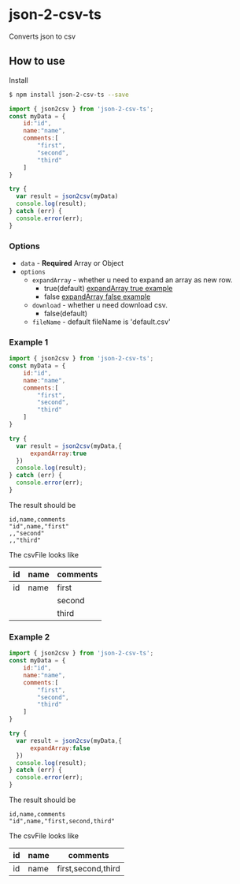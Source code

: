 # json-2-csv-ts

Converts json to csv

## How to use

Install

```bash
$ npm install json-2-csv-ts --save
```


```javascript
import { json2csv } from 'json-2-csv-ts';
const myData = {
    id:"id",
    name:"name",
    comments:[
        "first",
        "second",
        "third"
    ]
}

try {
  var result = json2csv(myData)
  console.log(result);
} catch (err) {
  console.error(err);
}
```


###  Options

- `data` - **Required** Array or Object
- `options` 
  - `expandArray` - whether u need to expand an array as new row.
    - true(default) [expandArray true example](#example-1) 
    - false [expandArray false example](#example-2)  
  - `download` - whether u need download csv.
    - false(default)
  - `fileName` - default fileName is 'default.csv'


### Example 1

```javascript
import { json2csv } from 'json-2-csv-ts';
const myData = {
    id:"id",
    name:"name",
    comments:[
        "first",
        "second",
        "third"
    ]
}

try {
  var result = json2csv(myData,{
      expandArray:true
  })
  console.log(result);
} catch (err) {
  console.error(err);
}
```

The result should be

```
id,name,comments
"id",name,"first"
,,"second"
,,"third"
```

The csvFile looks like

| id | name | comments |
| -- | ---- | -------- |
| id | name | first |
|   |      | second |
|   |      | third |

### Example 2

```javascript
import { json2csv } from 'json-2-csv-ts';
const myData = {
    id:"id",
    name:"name",
    comments:[
        "first",
        "second",
        "third"
    ]
}

try {
  var result = json2csv(myData,{
      expandArray:false
  })
  console.log(result);
} catch (err) {
  console.error(err);
}
```

The result should be

```
id,name,comments
"id",name,"first,second,third"
```

The csvFile looks like

| id | name | comments |
| -- | ---- | -------- |
| id | name | first,second,third |